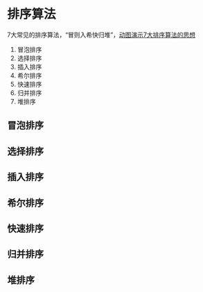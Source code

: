 # 排序算法

7大常见的排序算法，“冒则入希快归堆”，[动图演示7大排序算法的思想](http://blog.jobbole.com/11745/)

1. 冒泡排序
2. 选择排序
3. 插入排序
4. 希尔排序
5. 快速排序
6. 归并排序
7. 堆排序

## 冒泡排序
## 选择排序
## 插入排序
## 希尔排序
## 快速排序
## 归并排序
## 堆排序





